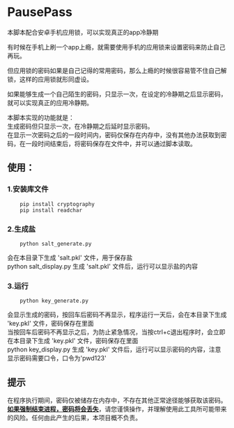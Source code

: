 # PausePass
本脚本配合安卓手机应用锁，可以实现真正的app冷静期  

有时候在手机上刷一个app上瘾，就需要使用手机的应用锁来设置密码来防止自己再玩。  

但应用锁的密码如果是自己记得的常用密码，那么上瘾的时候很容易管不住自己解锁，这样的应用锁就形同虚设。  

如果能够生成一个自己陌生的密码，只显示一次，在设定的冷静期之后显示密码，就可以实现真正的应用冷静期。  

本脚本实现的功能就是：  
生成密码但只显示一次，在冷静期之后延时显示密码。  
在显示一次密码之后的一段时间内，密码仅保存在内存中，没有其他办法获取到密码，在一段时间结束后，将密码保存在文件中，并可以通过脚本读取。  

## 使用：
### 1.安装库文件  
        pip install cryptography  
        pip install readchar  
### 2.生成盐  
        python salt_generate.py 
会在本目录下生成 'salt.pkl' 文件，用于保存盐  
        python salt_display.py 
生成 'salt.pkl' 文件后，运行可以显示盐的内容  
### 3.运行  
        python key_generate.py 
会显示生成的密码，按回车后密码不再显示，程序运行一天后，会在本目录下生成 'key.pkl' 文件，密码保存在里面   
当按回车后密码不再显示之后，为防止紧急情况，当按ctrl+c退出程序时，会立即在本目录下生成 'key.pkl' 文件，密码保存在里面  
        python key_display.py 
生成 'key.pkl' 文件后，运行可以显示密码的内容，注意显示密码需要口令，口令为'pwd123'  
  
## 提示  
在程序执行期间，密码仅被储存在内存中，不存在其他正常途径能够获取该密码。**<u>如果强制结束进程，密码将会丢失</u>**，请您谨慎操作，并理解使用此工具所可能带来的风险。任何由此产生的后果，本项目概不负责。  
